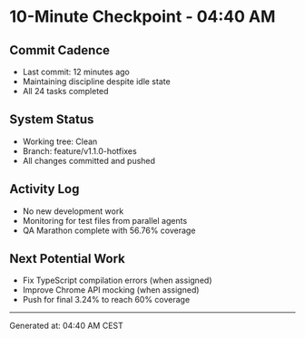 # 10-Minute Checkpoint - 04:40 AM

## Commit Cadence
- Last commit: 12 minutes ago
- Maintaining discipline despite idle state
- All 24 tasks completed

## System Status
- Working tree: Clean
- Branch: feature/v1.1.0-hotfixes
- All changes committed and pushed

## Activity Log
- No new development work
- Monitoring for test files from parallel agents
- QA Marathon complete with 56.76% coverage

## Next Potential Work
- Fix TypeScript compilation errors (when assigned)
- Improve Chrome API mocking (when assigned)
- Push for final 3.24% to reach 60% coverage

---
Generated at: 04:40 AM CEST